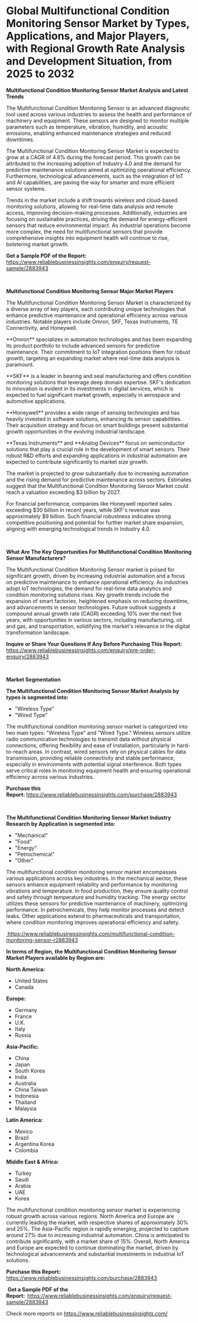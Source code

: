 <p><h1>Global Multifunctional Condition Monitoring Sensor Market by Types, Applications, and Major Players, with Regional Growth Rate Analysis and Development Situation, from 2025 to 2032</h1></p><p><strong>Multifunctional Condition Monitoring Sensor Market Analysis and Latest Trends</strong></p>
<p><p>The Multifunctional Condition Monitoring Sensor is an advanced diagnostic tool used across various industries to assess the health and performance of machinery and equipment. These sensors are designed to monitor multiple parameters such as temperature, vibration, humidity, and acoustic emissions, enabling enhanced maintenance strategies and reduced downtimes.</p><p>The Multifunctional Condition Monitoring Sensor Market is expected to grow at a CAGR of 4.6% during the forecast period. This growth can be attributed to the increasing adoption of Industry 4.0 and the demand for predictive maintenance solutions aimed at optimizing operational efficiency. Furthermore, technological advancements, such as the integration of IoT and AI capabilities, are paving the way for smarter and more efficient sensor systems.</p><p>Trends in the market include a shift towards wireless and cloud-based monitoring solutions, allowing for real-time data analysis and remote access, improving decision-making processes. Additionally, industries are focusing on sustainable practices, driving the demand for energy-efficient sensors that reduce environmental impact. As industrial operations become more complex, the need for multifunctional sensors that provide comprehensive insights into equipment health will continue to rise, bolstering market growth.</p></p>
<p><strong>Get a Sample PDF of the Report:&nbsp;</strong> <a href="https://www.reliablebusinessinsights.com/enquiry/request-sample/2883943?utm_campaign=3366&utm_medium=2&utm_source=Github&utm_content=ia&utm_term=13032025&utm_id=multifunctional-condition-monitoring-sensor">https://www.reliablebusinessinsights.com/enquiry/request-sample/2883943</a></p>
<p>&nbsp;</p>
<p><strong>Multifunctional Condition Monitoring Sensor Major Market Players</strong></p>
<p><p>The Multifunctional Condition Monitoring Sensor Market is characterized by a diverse array of key players, each contributing unique technologies that enhance predictive maintenance and operational efficiency across various industries. Notable players include Omron, SKF, Texas Instruments, TE Connectivity, and Honeywell.</p><p>**Omron** specializes in automation technologies and has been expanding its product portfolio to include advanced sensors for predictive maintenance. Their commitment to IoT integration positions them for robust growth, targeting an expanding market where real-time data analysis is paramount.</p><p>**SKF** is a leader in bearing and seal manufacturing and offers condition monitoring solutions that leverage deep domain expertise. SKF's dedication to innovation is evident in its investments in digital services, which is expected to fuel significant market growth, especially in aerospace and automotive applications.</p><p>**Honeywell** provides a wide range of sensing technologies and has heavily invested in software solutions, enhancing its sensor capabilities. Their acquisition strategy and focus on smart buildings present substantial growth opportunities in the evolving industrial landscape.</p><p>**Texas Instruments** and **Analog Devices** focus on semiconductor solutions that play a crucial role in the development of smart sensors. Their robust R&D efforts and expanding applications in industrial automation are expected to contribute significantly to market size growth.</p><p>The market is projected to grow substantially due to increasing automation and the rising demand for predictive maintenance across sectors. Estimates suggest that the Multifunctional Condition Monitoring Sensor Market could reach a valuation exceeding $3 billion by 2027.</p><p>For financial performance, companies like Honeywell reported sales exceeding $30 billion in recent years, while SKF's revenue was approximately $9 billion. Such financial robustness indicates strong competitive positioning and potential for further market share expansion, aligning with emerging technological trends in Industry 4.0.</p></p>
<p>&nbsp;</p>
<p><strong>What Are The Key Opportunities For Multifunctional Condition Monitoring Sensor Manufacturers?</strong></p>
<p><p>The Multifunctional Condition Monitoring Sensor market is poised for significant growth, driven by increasing industrial automation and a focus on predictive maintenance to enhance operational efficiency. As industries adopt IoT technologies, the demand for real-time data analytics and condition monitoring solutions rises. Key growth trends include the expansion of smart factories, heightened emphasis on reducing downtime, and advancements in sensor technologies. Future outlook suggests a compound annual growth rate (CAGR) exceeding 10% over the next five years, with opportunities in various sectors, including manufacturing, oil and gas, and transportation, solidifying the market's relevance in the digital transformation landscape.</p></p>
<p><strong>Inquire or Share Your Questions If Any Before Purchasing This Report:</strong> <a href="https://www.reliablebusinessinsights.com/enquiry/pre-order-enquiry/2883943?utm_campaign=3366&utm_medium=2&utm_source=Github&utm_content=ia&utm_term=13032025&utm_id=multifunctional-condition-monitoring-sensor">https://www.reliablebusinessinsights.com/enquiry/pre-order-enquiry/2883943</a></p>
<p>&nbsp;</p>
<p><strong>Market Segmentation</strong></p>
<p><strong>The Multifunctional Condition Monitoring Sensor Market Analysis by types is segmented into:</strong></p>
<p><ul><li>"Wireless Type"</li><li>"Wired Type"</li></ul></p>
<p><p>The multifunctional condition monitoring sensor market is categorized into two main types: "Wireless Type" and "Wired Type." Wireless sensors utilize radio communication technologies to transmit data without physical connections, offering flexibility and ease of installation, particularly in hard-to-reach areas. In contrast, wired sensors rely on physical cables for data transmission, providing reliable connectivity and stable performance, especially in environments with potential signal interference. Both types serve critical roles in monitoring equipment health and ensuring operational efficiency across various industries.</p></p>
<p><strong>Purchase this Report:&nbsp;</strong><a href="https://www.reliablebusinessinsights.com/purchase/2883943?utm_campaign=3366&utm_medium=2&utm_source=Github&utm_content=ia&utm_term=13032025&utm_id=multifunctional-condition-monitoring-sensor">https://www.reliablebusinessinsights.com/purchase/2883943</a></p>
<p>&nbsp;</p>
<p><strong>The Multifunctional Condition Monitoring Sensor Market Industry Research by Application is segmented into:</strong></p>
<p><ul><li>"Mechanical"</li><li>"Food"</li><li>"Energy"</li><li>"Petrochemical"</li><li>"Other"</li></ul></p>
<p><p>The multifunctional condition monitoring sensor market encompasses various applications across key industries. In the mechanical sector, these sensors enhance equipment reliability and performance by monitoring vibrations and temperature. In food production, they ensure quality control and safety through temperature and humidity tracking. The energy sector utilizes these sensors for predictive maintenance of machinery, optimizing performance. In petrochemicals, they help monitor processes and detect leaks. Other applications extend to pharmaceuticals and transportation, where condition monitoring improves operational efficiency and safety.</p></p>
<p><a href="https://www.reliablebusinessinsights.com/multifunctional-condition-monitoring-sensor-r2883943?utm_campaign=3366&utm_medium=2&utm_source=Github&utm_content=ia&utm_term=13032025&utm_id=multifunctional-condition-monitoring-sensor">&nbsp;https://www.reliablebusinessinsights.com/multifunctional-condition-monitoring-sensor-r2883943</a></p>
<p><strong>In terms of Region, the Multifunctional Condition Monitoring Sensor Market Players available by Region are:</strong></p>
<p>
    <p> <strong> North America: </strong>
        <ul>
            <li>United States</li>
            <li>Canada</li>
        </ul>
        </p> 
    <p> <strong> Europe: </strong>
        <ul>
            <li>Germany</li>
            <li>France</li>
            <li>U.K.</li>
            <li>Italy</li>
            <li>Russia</li>
        </ul>
        </p> 
    <p> <strong> Asia-Pacific: </strong>
        <ul>
            <li>China</li>
            <li>Japan</li>
            <li>South Korea</li>
            <li>India</li>
            <li>Australia</li>
            <li>China Taiwan</li>
            <li>Indonesia</li>
            <li>Thailand</li>
            <li>Malaysia</li>
        </ul>
        </p> 
    <p> <strong> Latin America: </strong>
        <ul>
            <li>Mexico</li>
            <li>Brazil</li>
            <li>Argentina Korea</li>
            <li>Colombia</li>
        </ul>
        </p> 
    <p> <strong> Middle East & Africa: </strong>
        <ul>
            <li>Turkey</li>
            <li>Saudi</li>
            <li>Arabia</li>
            <li>UAE</li>
            <li>Korea</li>
        </ul>
    </p>
    </p>
<p><p>The multifunctional condition monitoring sensor market is experiencing robust growth across various regions. North America and Europe are currently leading the market, with respective shares of approximately 30% and 25%. The Asia-Pacific region is rapidly emerging, projected to capture around 27% due to increasing industrial automation. China is anticipated to contribute significantly, with a market share of 15%. Overall, North America and Europe are expected to continue dominating the market, driven by technological advancements and substantial investments in industrial IoT solutions.</p></p>
<p><strong>Purchase this Report: </strong><a href="https://www.reliablebusinessinsights.com/purchase/2883943?utm_campaign=3366&utm_medium=2&utm_source=Github&utm_content=ia&utm_term=13032025&utm_id=multifunctional-condition-monitoring-sensor">https://www.reliablebusinessinsights.com/purchase/2883943</a></p>
<p>&nbsp;<strong>Get a Sample PDF of the Report:&nbsp;&nbsp;</strong><a href="https://www.reliablebusinessinsights.com/enquiry/request-sample/2883943?utm_campaign=3366&utm_medium=2&utm_source=Github&utm_content=ia&utm_term=13032025&utm_id=multifunctional-condition-monitoring-sensor">https://www.reliablebusinessinsights.com/enquiry/request-sample/2883943</a></p>
<p><strong></strong></p>
<p>Check more reports on <a href="https://www.reliablebusinessinsights.com/?utm_campaign=3366&utm_medium=2&utm_source=Github&utm_content=ia&utm_term=13032025&utm_id=multifunctional-condition-monitoring-sensor">https://www.reliablebusinessinsights.com/</a></p>